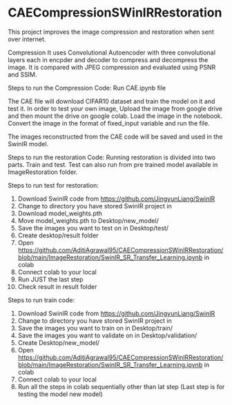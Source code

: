 # CAECompressionSWinIRRestoration
This project improves the image compression and restoration when sent over internet.

Compression
It uses Convolutional Autoencoder with three convolutional layers each in encpder and decoder to compress and decompress the image.
It is compared with JPEG compression and evaluated using PSNR and SSIM.

Steps to run the Compression Code:
Run CAE.ipynb file

The CAE file will download CIFAR10 dataset and train the model on it and test it.
In order to test your own image, Upload the image from google drive and then mount the drive on google colab.
Load the image in the notebook. Convert the image in the format of fixed_input variable and run the file.

The images reconstructed from the CAE code will be saved and used in the SwinIR model.

Steps to run the restoration Code:
Running restoration is divided into two parts. Train and test. Test can also run from pre trained model available in ImageRestoration folder.

Steps to run test for restoration:
1. Download SwinIR code from https://github.com/JingyunLiang/SwinIR  
2. Change to directory you have stored SwinIR project in
3. Download model_weights.pth
4. Move model_weights.pth to Desktop/new_model/ 
5. Save the images you want to test on in Desktop/test/
6. Create desktop/result folder
7. Open https://github.com/AditiAgrawal95/CAECompressionSWinIRRestoration/blob/main/ImageRestoration/SwinIR_SR_Transfer_Learning.ipynb in colab
8. Connect colab to your local
9. Run JUST the last step
10. Check result in result folder

Steps to run train code:
1. Download SwinIR code from https://github.com/JingyunLiang/SwinIR 
2. Change to directory you have stored SwinIR project in
3. Save the images you want to train on in Desktop/train/
4. Save the images you want to validate on in Desktop/validation/
5. Create Desktop/new_model/
6. Open https://github.com/AditiAgrawal95/CAECompressionSWinIRRestoration/blob/main/ImageRestoration/SwinIR_SR_Transfer_Learning.ipynb in colab
7. Connect colab to your local
8. Run all the steps in colab sequentially other than lat step (Last step is for testing the model new model)
